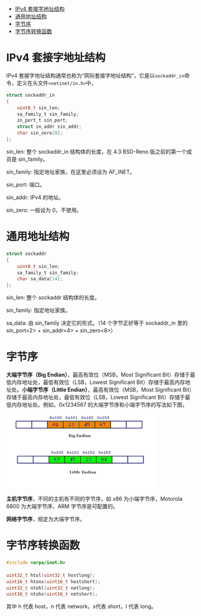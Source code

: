 - [IPv4 套接字地址结构](#IPv4-套接字地址结构)
- [通用地址结构](#通用地址结构)
- [字节序](#字节序)
- [字节序转换函数](#字节序转换函数)

# IPv4 套接字地址结构

IPv4 套接字地址结构通常也称为“网际套接字地址结构”，它是以`sockaddr_in`命令，定义在头文件`<netinet/in.h>`中，

```c
struct sockaddr_in
{
    uint8_t sin_len;
    sa_family_t sin_family;
    in_port_t sin_port;
    struct in_addr sin_addr;
    char sin_zero[8];
};
```

sin_len: 整个 sockaddr_in 结构体的长度，在 4.3 BSD-Reno 版之前的第一个成员是 sin_family。

sin_family: 指定地址家族，在这里必须设为 AF_INET。

sin_port: 端口。

sin_addr: IPv4 的地址。

sin_zero: 一般设为 0，不使用。

# 通用地址结构

```c
struct sockaddr
{
    uint8_t sin_len;
    sa_family_t sin_family;
    char sa_data[14];
};
```

sin_len: 整个 sockaddr 结构体的长度。

sin_family: 指定地址家族。

sa_data: 由 sin_family 决定它的形式。（14 个字节正好等于 sockaddr_in 里的 sin_port<2> + sin_addr<4> + sin_zero<8>）

# 字节序

**大端字节序（Big Endian）**，最高有效位（MSB，Most Significant Bit）存储于最低内存地址处，最低有效位（LSB，Lowest Significant Bit）存储于最高内存地址处。**小端字节序（Little Endian）**，最高有效位（MSB，Most Significant Bit）存储于最高内存地址处，最低有效位（LSB，Lowest Significant Bit）存储于最低内存地址处。例如，0x1234567 的大端字节序和小端字节序的写法如下图，

![](https://github.com/EthsonLiu/personal-notes/blob/master/_image/018.gif)

**主机字节序**，不同的主机有不同的字节序，如 x86 为小端字节序，Motorola 6800 为大端字节序，ARM 字节序是可配置的。

**网络字节序**，规定为大端字节序。

# 字节序转换函数

```c
#include <arpa/inet.h>

uint32_t htol(uint32_t hostlong);
uint16_t htons(uint16_t hostshort);
uint32_t ntohl(uint32_t netlong);
uint16_t ntohs(uint16_t netshort);
```

其中 h 代表 host，n 代表 network，s代表 short，l 代表 long。




